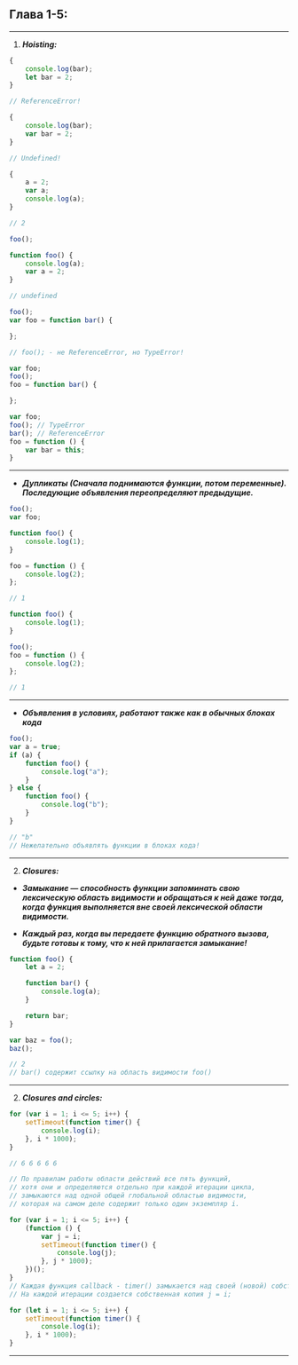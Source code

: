 ## Глава 1-5:

---

1. ***Hoisting:***

```javascript
{
    console.log(bar);
    let bar = 2;
}

// ReferenceError!
```

```javascript
{
    console.log(bar);
    var bar = 2;
}

// Undefined!
```

```javascript
{
    a = 2;
    var a;
    console.log(a);
}

// 2
```

```javascript
foo();

function foo() {
    console.log(a);
    var a = 2;
}

// undefined
```

```javascript
foo();
var foo = function bar() {

};

// foo(); - не ReferenceError, но TypeError!

var foo;
foo();
foo = function bar() {

};
```

```javascript
var foo;
foo(); // TypeError
bar(); // ReferenceError
foo = function () {
    var bar = this;
}
```

---

+ ***Дупликаты (Сначала поднимаются функции, потом переменные). Последующие объявления переопределяют
  предыдущие.***

```javascript
foo();
var foo;

function foo() {
    console.log(1);
}

foo = function () {
    console.log(2);
};

// 1
```

```javascript
function foo() {
    console.log(1);
}

foo();
foo = function () {
    console.log(2);
};

// 1
```

---

+ ***Объявления в условиях, работают также как в обычных блоках кода***

```javascript
foo();
var a = true;
if (a) {
    function foo() {
        console.log("a");
    }
} else {
    function foo() {
        console.log("b");
    }
}

// "b"
// Нежелательно объявлять функции в блоках кода!
```

---

2. ***Closures:***

+ ***Замыкание — способность функции запоминать свою лексическую область видимости и обращаться к ней даже тогда, когда
  функция выполняется вне своей лексической области видимости.***


+ ***Каждый раз, когда вы передаете функцию обратного вызова, будьте готовы к тому, что к ней
  прилагается замыкание!***

```javascript
function foo() {
    let a = 2;

    function bar() {
        console.log(a);
    }

    return bar;
}

var baz = foo();
baz();

// 2 
// bar() содержит ссылку на область видимости foo()
```

---

2. ***Closures and circles:***

```javascript
for (var i = 1; i <= 5; i++) {
    setTimeout(function timer() {
        console.log(i);
    }, i * 1000);
}

// 6 6 6 6 6 

// По правилам работы области действий все пять функций, 
// хотя они и определяются отдельно при каждой итерации цикла, 
// замыкаются над одной общей глобальной областью видимости, 
// которая на самом деле содержит только один экземпляр i.
```

```javascript
for (var i = 1; i <= 5; i++) {
    (function () {
        var j = i;
        setTimeout(function timer() {
            console.log(j);
        }, j * 1000);
    })();
}
// Каждая функция callback - timer() замыкается над своей (новой) собственной областью видимости уровня итерации IIFE
// На каждой итерации создается собственная копия j = i;
```

```javascript
for (let i = 1; i <= 5; i++) {
    setTimeout(function timer() {
        console.log(i);
    }, i * 1000);
}
```
---